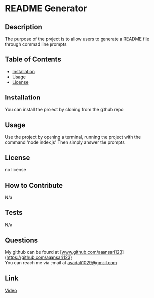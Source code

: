 # README Generator

  

  ## Description
  
  The purpose of the project is to allow users to generate a README file through commad line prompts
  
  ## Table of Contents
  
  - [Installation](#installation)
  - [Usage](#usage)
  - [License](#license)
  
  ## Installation
  
  You can install the project by cloning from the github repo
  
  ## Usage
  
  Use the project by opening a terminal, running the project with the command 'node index.js' Then simply answer the prompts
  
  ## License
  
  no license
  
  ## How to Contribute
  
  N/a
  
  ## Tests
  
  N/a
  
  ## Questions
  My github can be found at [www.github.com/aaansari123](https://github.com/aaansari123)<br/>
  You can reach me via email at [asadali1029@gmail.com](mailto:asadali1029@gmail.com)

  ## Link
  [Video](https://drive.google.com/file/d/1nWz3888BROS74k7uqRmJo1xLD_GshJgA/view)
  